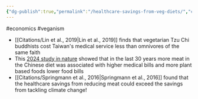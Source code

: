```yaml
---
{"dg-publish":true,"permalink":"/healthcare-savings-from-veg-diets/","created":"2025-10-23T17:42:47.509+01:00","updated":"2025-10-23T18:06:08.722+01:00"}
---
```


#economics #veganism 

- [[Citations/Lin et al., 2019\|Lin et al., 2019]] finds that vegetarian Tzu Chi buddhists cost Taiwan's medical service less than omnivores of the same faith
- This [2024 study in nature](https://www.nature.com/articles/s41599-024-03749-0) showed that in the last 30 years more meat in the Chinese diet was associated with higher medical bills and more plant based foods lower food bills
- [[Citations/Springmann et al., 2016\|Springmann et al., 2016]] found that the healthcare savings from reducing meat could exceed the savings from tackling climate change!